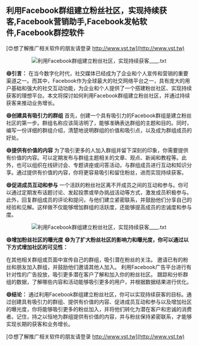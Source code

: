 ## **利用Facebook群组建立粉丝社区，实现持续获客,Facebook营销助手,Facebook发帖软件,Facebook群控软件**

[😍想了解推广相关软件的朋友请登录 http://www.vst.tw](http://www.vst.tw)

 <center><img src="https://vst.tw/MP4/tuiguang/png/3.png" alt="利用Facebook群组建立粉丝社区，实现持续获客____.txt"></center>

**😄引言：**
在当今数字化时代，社交媒体已经成为了企业和个人宣传和营销的重要渠道之一。而其中，Facebook作为全球最大的社交网络平台之一，具有庞大的用户基础和强大的社交互动功能，为企业和个人提供了一个搭建粉丝社区、实现持续获客的理想平台。本文将探讨如何利用Facebook群组建立粉丝社区，并通过持续获客来推动业务增长。

**😄创建具有吸引力的群组**
首先，创建一个具有吸引力的Facebook群组是建立粉丝社区的第一步。群组名称应该简洁明了，能够准确表达群组的主题和目的。同时，编写一份详细的群组介绍，清楚地说明群组的价值和吸引点，以及成为群组成员的好处。

**😄提供有价值的内容**
为了吸引更多的人加入群组并留下深刻的印象，你需要提供有价值的内容。可以定期发布与群组主题相关的文章、观点、新闻和教程等。此外，也可以组织在线研讨会、专题讲座或问答活动，与群组成员进行互动和知识分享。通过提供有价值的内容，你将更容易吸引和留住粉丝，进而实现持续获客。

**😄促进成员互动和参与**
一个活跃的粉丝社区离不开成员之间的互动和参与。你可以通过定期发布话题讨论、发起投票或举办挑战活动等方式，激发成员积极参与。此外，回复群组成员的评论和提问，与他们建立紧密联系，并鼓励他们分享自己的经验和见解。这样做不仅能够增加群组的活跃度，还能够提高成员的忠诚度和参与度。

 <center><img src="https://vst.tw/MP4/tuiguang/png/6.png" alt="利用Facebook群组建立粉丝社区，实现持续获客____.txt"></center>

**😄增加粉丝社区的曝光度**
**😄为了扩大粉丝社区的影响力和曝光度，你可以通过以下方式增加社区的可见性：**

在其他相关群组或页面中宣传自己的群组，吸引潜在粉丝的关注。
邀请已有的粉丝和朋友加入群组，并鼓励他们邀请其他人加入。
利用Facebook广告平台进行有针对性的广告投放，吸引更多潜在客户了解和加入你的粉丝社区。
跟踪和分析群组的数据，了解哪些内容和活动能够吸引更多的用户，并根据数据结果进行优化。

**😄结论：**
通过利用Facebook群组建立粉丝社区，你可以实现持续获客的目标。通过创建具有吸引力的群组、提供有价值的内容、促进成员互动和参与以及增加社区的曝光度，你将能够吸引更多的粉丝加入，并将他们转化为潜在客户和忠诚的消费者。记住，持之以恒地为群组提供有价值的内容，并与粉丝保持紧密联系，才能够实现长期的获客和业务增长。

[😍想了解推广相关软件的朋友请登录 http://www.vst.tw](http://www.vst.tw)



